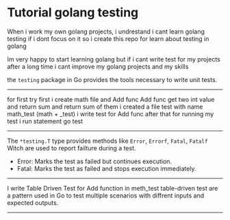 # Tutorial golang testing

When i work my own golang projects, i undrestand i cant learn golang testing if i dont focus on it
so i create this repo for learn about testing in golang

Im very happy to start learning golang but if i cant write test for my projects after a long time i cant
improve my golang projects and my skills

the `testing` package in Go provides the tools necessary to write unit tests.

***
for first try first i create math file and Add func
Add func get two int value and return sum and return sum of them
i created a file test with name math_test (math + _test)
i write test for Add func after that for running my test i run statement go test
***

The `*testing.T` type provides methods like `Error`, `Errorf`, `Fatal`, `Fatalf` Witch are used to report failture during a test.

- Error: Marks the test as failed but continues execution.
- Fatal: Marks the test as failed and stops execution immediately.
***
I write Table Driven Test for Add function in meth_test
table-driven test are a pattern used in Go to test multiple scenarios with diffrent inputs and expected outputs.
***